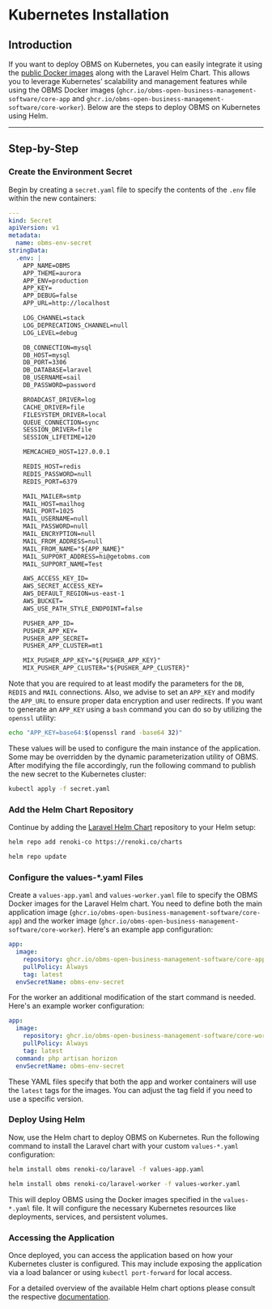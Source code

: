 # Kubernetes Installation

## Introduction
If you want to deploy OBMS on Kubernetes, you can easily integrate it using the [public Docker images](/docs/getting-started/installation/docker/#available-docker-images) along with the Laravel Helm Chart. This allows you to leverage Kubernetes’ scalability and management features while using the OBMS Docker images (`ghcr.io/obms-open-business-management-software/core-app` and `ghcr.io/obms-open-business-management-software/core-worker`). Below are the steps to deploy OBMS on Kubernetes using Helm.

---

## Step-by-Step

### Create the Environment Secret
Begin by creating a `secret.yaml` file to specify the contents of the `.env` file within the new containers:

```yaml
---
kind: Secret
apiVersion: v1
metadata:
  name: obms-env-secret
stringData:
  .env: |
    APP_NAME=OBMS
    APP_THEME=aurora
    APP_ENV=production
    APP_KEY=
    APP_DEBUG=false
    APP_URL=http://localhost

    LOG_CHANNEL=stack
    LOG_DEPRECATIONS_CHANNEL=null
    LOG_LEVEL=debug

    DB_CONNECTION=mysql
    DB_HOST=mysql
    DB_PORT=3306
    DB_DATABASE=laravel
    DB_USERNAME=sail
    DB_PASSWORD=password

    BROADCAST_DRIVER=log
    CACHE_DRIVER=file
    FILESYSTEM_DRIVER=local
    QUEUE_CONNECTION=sync
    SESSION_DRIVER=file
    SESSION_LIFETIME=120

    MEMCACHED_HOST=127.0.0.1

    REDIS_HOST=redis
    REDIS_PASSWORD=null
    REDIS_PORT=6379

    MAIL_MAILER=smtp
    MAIL_HOST=mailhog
    MAIL_PORT=1025
    MAIL_USERNAME=null
    MAIL_PASSWORD=null
    MAIL_ENCRYPTION=null
    MAIL_FROM_ADDRESS=null
    MAIL_FROM_NAME="${APP_NAME}"
    MAIL_SUPPORT_ADDRESS=hi@getobms.com
    MAIL_SUPPORT_NAME=Test

    AWS_ACCESS_KEY_ID=
    AWS_SECRET_ACCESS_KEY=
    AWS_DEFAULT_REGION=us-east-1
    AWS_BUCKET=
    AWS_USE_PATH_STYLE_ENDPOINT=false

    PUSHER_APP_ID=
    PUSHER_APP_KEY=
    PUSHER_APP_SECRET=
    PUSHER_APP_CLUSTER=mt1

    MIX_PUSHER_APP_KEY="${PUSHER_APP_KEY}"
    MIX_PUSHER_APP_CLUSTER="${PUSHER_APP_CLUSTER}"
```

Note that you are required to at least modify the parameters for the `DB`, `REDIS` and `MAIL` connections. Also, we advise to set an `APP_KEY` and modify the `APP_URL` to ensure proper data encryption and user redirects. If you want to generate an `APP_KEY` using a `bash` command you can do so by utilizing the `openssl` utility:
```bash
echo "APP_KEY=base64:$(openssl rand -base64 32)"
```

These values will be used to configure the main instance of the application. Some may be overridden by the dynamic parameterization utility of OBMS. After modifying the file accordingly, run the following command to publish the new secret to the Kubernetes cluster:
```bash
kubectl apply -f secret.yaml
```

### Add the Helm Chart Repository
Continue by adding the [Laravel Helm Chart](https://github.com/renoki-co/charts) repository to your Helm setup:
```bash
helm repo add renoki-co https://renoki.co/charts
```
```bash
helm repo update
```

### Configure the values-*.yaml Files
Create a `values-app.yaml` and `values-worker.yaml` file to specify the OBMS Docker images for the Laravel Helm chart. You need to define both the main application image (`ghcr.io/obms-open-business-management-software/core-app`) and the worker image (`ghcr.io/obms-open-business-management-software/core-worker`). Here's an example app configuration:
```yaml
app:
  image:
    repository: ghcr.io/obms-open-business-management-software/core-app
    pullPolicy: Always
    tag: latest
  envSecretName: obms-env-secret
```

For the worker an additional modification of the start command is needed. Here's an example worker configuration:
```yaml
app:
  image:
    repository: ghcr.io/obms-open-business-management-software/core-worker
    pullPolicy: Always
    tag: latest
  command: php artisan horizon
  envSecretName: obms-env-secret
```

These YAML files specify that both the app and worker containers will use the `latest` tags for the images. You can adjust the tag field if you need to use a specific version.

### Deploy Using Helm
Now, use the Helm chart to deploy OBMS on Kubernetes. Run the following command to install the Laravel chart with your custom `values-*.yaml` configuration:
```bash
helm install obms renoki-co/laravel -f values-app.yaml
```
```bash
helm install obms renoki-co/laravel-worker -f values-worker.yaml
```

This will deploy OBMS using the Docker images specified in the `values-*.yaml` file. It will configure the necessary Kubernetes resources like deployments, services, and persistent volumes.

### Accessing the Application
Once deployed, you can access the application based on how your Kubernetes cluster is configured. This may include exposing the application via a load balancer or using `kubectl port-forward` for local access. 

For a detailed overview of the available Helm chart options please consult the respective [documentation](https://github.com/renoki-co/charts/blob/master/charts/laravel/values.yaml).
